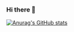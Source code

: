 ### Hi there 👋
[![Anurag's GitHub stats](https://github-readme-stats.vercel.app/api?username=NexusFeng&them=dracula)](https://github.com/anuraghazra/github-readme-stats)

<!--
**NexusFeng/NexusFeng** is a ✨ _special_ ✨ repository because its `README.md` (this file) appears on your GitHub profile.

Here are some ideas to get you started:

- 🔭 I’m currently working on ...
- 🌱 I’m currently learning ...
- 👯 I’m looking to collaborate on ...
- 🤔 I’m looking for help with ...
- 💬 Ask me about ...
- 📫 How to reach me: ...
- 😄 Pronouns: ...
- ⚡ Fun fact: ...
-->
